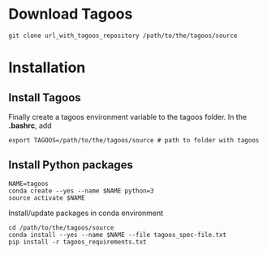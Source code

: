 # Download Tagoos

~~~
git clone url_with_tagoos_repository /path/to/the/tagoos/source
~~~

# Installation

## Install Tagoos

Finally create a tagoos environment variable to the tagoos folder. In the __.bashrc__, add

~~~
export TAGOOS=/path/to/the/tagoos/source # path to folder with tagoos
~~~

## Install Python packages

~~~
NAME=tagoos
conda create --yes --name $NAME python=3
source activate $NAME
~~~

Install/update packages in conda environment

~~~
cd /path/to/the/tagoos/source
conda install --yes --name $NAME --file tagoos_spec-file.txt
pip install -r tagoos_requirements.txt
~~~

